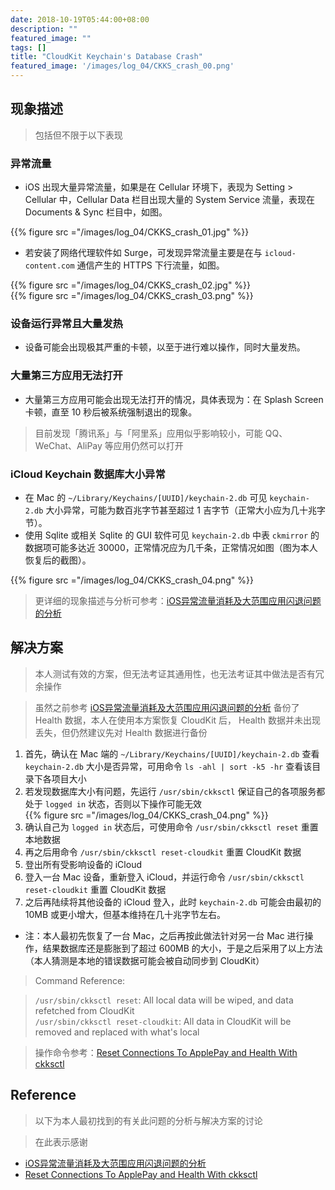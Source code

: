 ```yaml
---
date: 2018-10-19T05:44:00+08:00
description: ""
featured_image: ""
tags: []
title: "CloudKit Keychain's Database Crash"
featured_image: '/images/log_04/CKKS_crash_00.png'
---
```


## 现象描述
> 包括但不限于以下表现

### 异常流量
- iOS 出现大量异常流量，如果是在 Cellular 环境下，表现为 Setting > Cellular 中，Cellular Data 栏目出现大量的 System Service 流量，表现在 Documents & Sync 栏目中，如图。

{{% figure src ="/images/log_04/CKKS_crash_01.jpg" %}} 

- 若安装了网络代理软件如 Surge，可发现异常流量主要是在与 `icloud-content.com` 通信产生的 HTTPS 下行流量，如图。

{{% figure src ="/images/log_04/CKKS_crash_02.jpg" %}}  
{{% figure src ="/images/log_04/CKKS_crash_03.png" %}}

### 设备运行异常且大量发热
- 设备可能会出现极其严重的卡顿，以至于进行难以操作，同时大量发热。

### 大量第三方应用无法打开
- 大量第三方应用可能会出现无法打开的情况，具体表现为：在 Splash Screen 卡顿，直至 10 秒后被系统强制退出的现象。

> 目前发现「腾讯系」与「阿里系」应用似乎影响较小，可能 QQ、WeChat、AliPay 等应用仍然可以打开

### iCloud Keychain 数据库大小异常
- 在 Mac 的 `~/Library/Keychains/[UUID]/keychain-2.db` 可见 `keychain-2.db` 大小异常，可能为数百兆字节甚至超过 1 吉字节（正常大小应为几十兆字节）。
- 使用 Sqlite 或相关 Sqlite 的 GUI 软件可见 `keychain-2.db` 中表 `ckmirror` 的数据项可能多达近 30000，正常情况应为几千条，正常情况如图（图为本人恢复后的截图）。

{{% figure src ="/images/log_04/CKKS_crash_04.png" %}}

> 更详细的现象描述与分析可参考：[iOS异常流量消耗及大范围应用闪退问题的分析](https://blog.nyan.im/posts/3467.html)

## 解决方案
> 本人测试有效的方案，但无法考证其通用性，也无法考证其中做法是否有冗余操作

> 虽然之前参考 [iOS异常流量消耗及大范围应用闪退问题的分析](https://blog.nyan.im/posts/3467.html) 备份了 Health 数据，本人在使用本方案恢复 CloudKit 后， Health 数据并未出现丢失，但仍然建议先对 Health 数据进行备份

1. 首先，确认在 Mac 端的 `~/Library/Keychains/[UUID]/keychain-2.db` 查看 `keychain-2.db` 大小是否异常，可用命令 `ls -ahl | sort -k5 -hr` 查看该目录下各项目大小
2. 若发现数据库大小有问题，先运行 `/usr/sbin/ckksctl` 保证自己的各项服务都处于 `logged in` 状态，否则以下操作可能无效<br>{{% figure src ="/images/log_04/CKKS_crash_04.png" %}}
3. 确认自己为 `logged in` 状态后，可使用命令 `/usr/sbin/ckksctl reset` 重置本地数据
3. 再之后用命令 `/usr/sbin/ckksctl reset-cloudkit` 重置 CloudKit 数据
4. 登出所有受影响设备的 iCloud
5. 登入一台 Mac 设备，重新登入 iCloud，并运行命令 `/usr/sbin/ckksctl reset-cloudkit` 重置 CloudKit 数据
6. 之后再陆续将其他设备的 iCloud 登入，此时 `keychain-2.db` 可能会由最初的 10MB 或更小增大，但基本维持在几十兆字节左右。

- 注：本人最初先恢复了一台 Mac，之后再按此做法针对另一台 Mac 进行操作，结果数据库还是膨胀到了超过 600MB 的大小，于是之后采用了以上方法（本人猜测是本地的错误数据可能会被自动同步到 CloudKit）

> Command Reference:
 
> `/usr/sbin/ckksctl reset`: All local data will be wiped, and data refetched from CloudKit<br>
> `/usr/sbin/ckksctl reset-cloudkit`: All data in CloudKit will be removed and replaced with what's local<br>

> 操作命令参考：[Reset Connections To ApplePay and Health With ckksctl](http://krypted.com/cloud/reset-connections-applepay-health-ckksctl/)

## Reference
> 以下为本人最初找到的有关此问题的分析与解决方案的讨论

> 在此表示感谢

- [iOS异常流量消耗及大范围应用闪退问题的分析](https://blog.nyan.im/posts/3467.html)
- [Reset Connections To ApplePay and Health With ckksctl](http://krypted.com/cloud/reset-connections-applepay-health-ckksctl/)